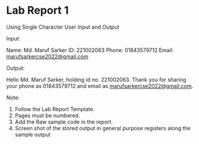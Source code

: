 # Lab Report 1

Using Single Character User Input and Output

Input:

Name: Md. Maruf Sarker
ID: 221002063
Phone: 01843579712
Email: marufsarkercse2022@gmail.com

Output:

Hello Md. Maruf Sarker, holding id no. 221002063.
Thank you for sharing your phone as 01843579712 and email as marufsarkercse2022@gmail.com.

Note:

1. Follow the Lab Report Template.
2. Pages must be numbered.
3. Add the Raw sample code in the report.
4. Screen shot of the stored output in general purpose registers along the sample output
